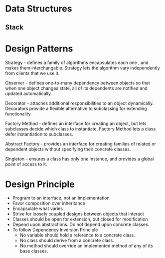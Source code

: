 # Data Structures

## Stack


# Design Patterns

Strategy - defines a family of algorithms encapsulates each one , and makes them interchangable. Strategy lets the
    algorithm vary independently from clients that we use it.

Observer - defines one-to-many dependency between objects  so that when one object changes state, all of its dependents
    are notified  and updated automatically.

Decorator - attaches additional responsibilities to an object dynamically. Decorators provide a flexible alternative to
    subclassing for extending functionality.

Factory Method - defines an interface for creating an object, but lets subclasses decide which class to
    instantiate. Factory Method lets a class defer instantiation to subclasses.

Abstract Factory - provides an interface for creating families of related or dependent objects without specifying
    their concrete classes.

Singleton - ensures a class has only one instance, and provides a global point of access to it.

# Design Principle

* Program to an interface, not an implementation
* Favor composition over inheritance
* Encapsulate what varies
* Strive for loosely coupled designs between objects that interact
* Classes should be open for extension, but closed for modification
* Depend upon abstractions. Do not depend upon concrete classes.
* To follow Dependency Inversion Principle
    - No variable should hold a reference to a concrete class.
    - No class should derive from a concrete class.
    - No method should override an implemented method of any of its base classes.